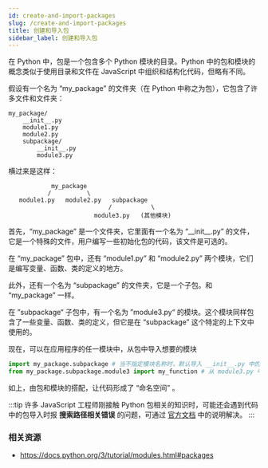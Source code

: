 ```yaml
---
id: create-and-import-packages
slug: /create-and-import-packages
title: 创建和导入包
sidebar_label: 创建和导入包
---
```


在 Python 中，包是一个包含多个 Python 模块的目录。Python 中的包和模块的概念类似于使用目录和文件在 JavaScript 中组织和结构化代码，但略有不同。

假设有一个名为 “my_package” 的文件夹（在 Python 中称之为包），它包含了许多文件和文件夹：

```
my_package/
    __init__.py
    module1.py
    module2.py
    subpackage/
        __init__.py
        module3.py
```

横过来是这样：

```
            my_package
           /          \
   module1.py   module2.py   subpackage
                            /           \
                        module3.py   (其他模块)
```

首先，“my_package” 是一个文件夹，它里面有一个名为 “\_\_init\_\_.py” 的文件，它是一个特殊的文件，用户编写一些初始化包的代码，该文件是可选的。

在 “my_package” 包中，还有 “module1.py” 和 “module2.py” 两个模块，它们是编写变量、函数、类的定义的地方。

此外，还有一个名为 “subpackage” 的文件夹，它是一个子包。和 “my_package” 一样。

在 ”subpackage“ 子包中，有一个名为 ”module3.py“ 的模块。这个模块同样包含了一些变量、函数、类的定义，但它是在 “subpackage” 这个特定的上下文中使用的。

现在，可以在应用程序的任一模块中，从包中导入想要的模块

```python
import my_package.subpackage # 当不指定模块名称时，默认导入 __init__.py 中的成员，与 JavaScript 项目中的 index.js 文件作用类似
from my_package.subpackage.module3 import my_function # 从 module3.py 中的导入 my_function
```

如上，由包和模块的搭配，让代码形成了 “命名空间” 。

:::tip
许多 JavaScript 工程师刚接触 Python 包相关的知识时，可能还会遇到代码中的包导入时报 **搜索路径相关错误** 的问题，可通过 [官方文档](https://docs.python.org/3/tutorial/modules.html#the-module-search-path) 中的说明解决。
:::

### 相关资源

- https://docs.python.org/3/tutorial/modules.html#packages
